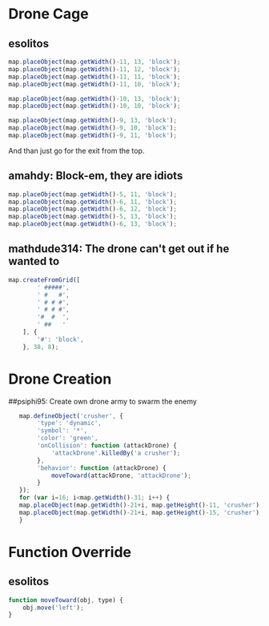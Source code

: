 # Drone Cage
## esolitos

```javascript
map.placeObject(map.getWidth()-11, 13, 'block');
map.placeObject(map.getWidth()-11, 12, 'block');
map.placeObject(map.getWidth()-11, 11, 'block');
map.placeObject(map.getWidth()-11, 10, 'block');

map.placeObject(map.getWidth()-10, 13, 'block');
map.placeObject(map.getWidth()-10, 10, 'block');

map.placeObject(map.getWidth()-9, 13, 'block');
map.placeObject(map.getWidth()-9, 10, 'block');
map.placeObject(map.getWidth()-9, 11, 'block');
```

And than just go for the exit from the top.

## amahdy: Block-em, they are idiots

```javascript
map.placeObject(map.getWidth()-5, 11, 'block');
map.placeObject(map.getWidth()-6, 11, 'block');
map.placeObject(map.getWidth()-6, 12, 'block');
map.placeObject(map.getWidth()-5, 13, 'block');
map.placeObject(map.getWidth()-6, 13, 'block');
```

## mathdude314: The drone can't get out if he wanted to
```javascript
map.createFromGrid([
    	' #####',
        ' #   #',
        ' # # #',
        ' # # #',
        '#  #  ',
        ' ##   '
    ], {
    	'#': 'block',
    }, 38, 8);
```

# Drone Creation
##psiphi95: Create own drone army to swarm the enemy

```javascript
   map.defineObject('crusher', {
        'type': 'dynamic',
        'symbol': '*',
        'color': 'green',
        'onCollision': function (attackDrone) {
            'attackDrone'.killedBy('a crusher');
        },
        'behavior': function (attackDrone) {
            moveToward(attackDrone, 'attackDrone');
        }
   });
   for (var i=16; i<map.getWidth()-31; i++) {
   map.placeObject(map.getWidth()-21+i, map.getHeight()-11, 'crusher');
   map.placeObject(map.getWidth()-21+i, map.getHeight()-15, 'crusher');
   }
```

# Function Override
## esolitos

```javascript
function moveToward(obj, type) {
    obj.move('left');
}
```
